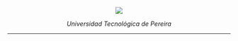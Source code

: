<p align="center">
  <img src="https://github.com/Javiec369/SA-IE763Labs/assets/87388852/bb5cbee2-e83a-4298-8cc5-58abc35d1700" />
</p>

<p align="center">
  <i>Universidad Tecnológica de Pereira</i>
</p>

<hr />
